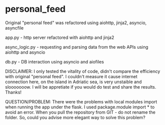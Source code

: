 # personal_feed
Original "personal feed" was refactored using aiohttp, jinja2, asyncio, asyncfile

app.py - http server refactored with aiohttp and jinja2

async_logic.py - requesting and parsing data from the web APIs using aiohttp and asyncio

db.py - DB interaction using asyncio and aiofiles

DISCLAIMER: I only tested the vitality of code, didn't compare the efficiency with original "personal feed".
I couldn't measure it cause internet connection here, on the island in Adriatic sea, is very unstaible and slooooooow. I will be appretiate if you would do test and share the results. Thanks!

QUESTION/PROBLEM: 
There were the problems with local modules import when running the app under the flask.
I used package.module import * to avoid an error. When you pull the repository from GIT - do not rename the folder. 
So, could you advise more elegant way to solve this problem?
